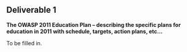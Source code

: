 ## **Deliverable 1**

**The OWASP 2011 Education Plan – describing the specific plans for
education in 2011 with schedule, targets, action plans, etc…**

To be filled in.